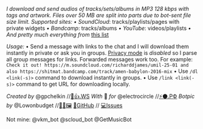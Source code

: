 *I download and send audios of tracks/sets/albums in MP3 128 kbps with tags and artwork. Files over 50 MB are split into parts due to bot-sent file size limit. Supported sites:*
*• SoundCloud*: tracks/playlists/pages with private widgets
*• Bandcamp*: tracks/albums
*• YouTube*: videos/playlists
*• And pretty much everything from* [this list](https://rg3.github.io/youtube-dl/supportedsites.html)

*Usage:*
• Send a message with links to the chat and I will download them instantly in private or ask you in groups. [Privacy mode](https://core.telegram.org/bots#privacy-mode) is _disabled_ so I parse all group messages for links. Forwarded messages work too. For example:
`Check it out! https://m.soundcloud.com/richarddjames/umil-25-01 and also https://shitmat.bandcamp.com/track/amen-babylon-2016-mix`
• Use `/dl <link(-s)>` command to download instantly in groups.
• Use `/link <link(-s)>` command to get URL for downloading locally.

*Created by* @gpchelkin //[🐝👍.WS](http://xn--lo8h6c.ws/)
*With* 🖤 *for* @electrocircle //[⚡⚫.РФ](http://Электрокружок.РФ)
*Botpic by* @Lowonbudget //[👩‍🎨🖼️](https://www.behance.net/lowonbudget)
[🌟GitHub](https://github.com/gpchelkin/scdlbot) // [💻Issues](https://github.com/gpchelkin/scdlbot/issues)

Not mine: @vkm\_bot @scloud\_bot @GetMusicBot
